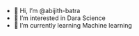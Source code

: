 - 👋 Hi, I’m @abijith-batra
- 👀 I’m interested in Dara Science
- 🌱 I’m currently learning Machine learning


<!---
abijith-batra/abijith-batra is a ✨ special ✨ repository because its `README.md` (this file) appears on your GitHub profile.
You can click the Preview link to take a look at your changes.
--->
